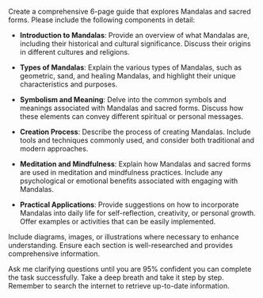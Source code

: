 Create a comprehensive 6-page guide that explores Mandalas and sacred forms. Please include the following components in detail:

- **Introduction to Mandalas**: Provide an overview of what Mandalas are, including their historical and cultural significance. Discuss their origins in different cultures and religions.

- **Types of Mandalas**: Explain the various types of Mandalas, such as geometric, sand, and healing Mandalas, and highlight their unique characteristics and purposes.

- **Symbolism and Meaning**: Delve into the common symbols and meanings associated with Mandalas and sacred forms. Discuss how these elements can convey different spiritual or personal messages.

- **Creation Process**: Describe the process of creating Mandalas. Include tools and techniques commonly used, and consider both traditional and modern approaches.

- **Meditation and Mindfulness**: Explain how Mandalas and sacred forms are used in meditation and mindfulness practices. Include any psychological or emotional benefits associated with engaging with Mandalas.

- **Practical Applications**: Provide suggestions on how to incorporate Mandalas into daily life for self-reflection, creativity, or personal growth. Offer examples or activities that can be easily implemented.

Include diagrams, images, or illustrations where necessary to enhance understanding. Ensure each section is well-researched and provides comprehensive information. 

Ask me clarifying questions until you are 95% confident you can complete the task successfully. Take a deep breath and take it step by step. Remember to search the internet to retrieve up-to-date information.
